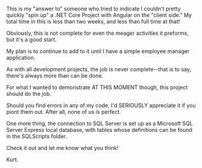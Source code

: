 This is my "answer to" someone who tried to indicate I couldn't pretty quickly "spin up" a .NET Core Project with Angular on the "client side." My total time in this is less than two weeks, and less than full time at that!

Obviously, this is not complete for even the meager activities it preforms, but it's a good start.

My plan is to continue to add to it until I have a simple employee manager application.

As with all development projects, the job is never complete--that is to say, there's always more than can be done.

For what I wanted to demonstrate AT THIS MOMENT though, this project should do the job.

Should you find errors in any of my code, I'd SERIOUSLY appreciate it if you piont them out. After all, none of us is perfect.

One more thing, the connection to SQL Server is set up as a Microsoft SQL Server Express local database, with tables whose definitions can be found in the SQLScripts folder.

Check it out and let me know what you think!

Kurt.

